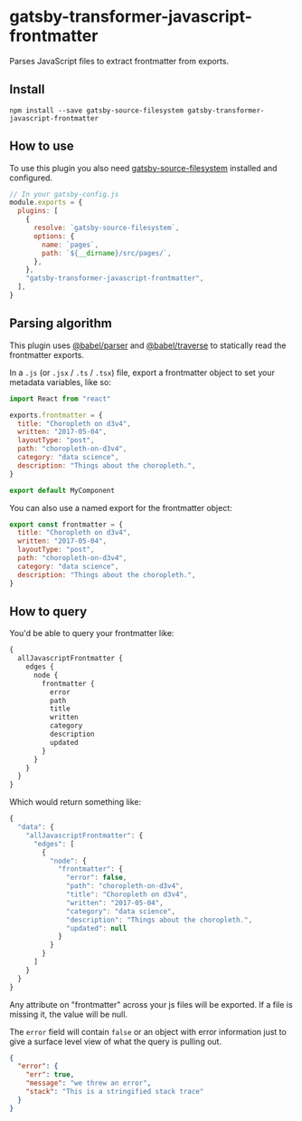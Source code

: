 # gatsby-transformer-javascript-frontmatter

Parses JavaScript files to extract frontmatter from exports.

## Install

`npm install --save gatsby-source-filesystem gatsby-transformer-javascript-frontmatter`

## How to use

To use this plugin you also need [gatsby-source-filesystem](https://github.com/gatsbyjs/gatsby/tree/master/packages/gatsby-source-filesystem) installed and configured.

```javascript
// In your gatsby-config.js
module.exports = {
  plugins: [
    {
      resolve: `gatsby-source-filesystem`,
      options: {
        name: `pages`,
        path: `${__dirname}/src/pages/`,
      },
    },
    "gatsby-transformer-javascript-frontmatter",
  ],
}
```

## Parsing algorithm

This plugin uses [@babel/parser](https://www.npmjs.com/package/@babel/parser) and [@babel/traverse](https://www.npmjs.com/package/@babel/traverse) to
statically read the frontmatter exports.

In a `.js` (or `.jsx` / `.ts` / `.tsx`) file, export a frontmatter object to set your metadata variables, like so:

```javascript
import React from "react"

exports.frontmatter = {
  title: "Choropleth on d3v4",
  written: "2017-05-04",
  layoutType: "post",
  path: "choropleth-on-d3v4",
  category: "data science",
  description: "Things about the choropleth.",
}

export default MyComponent
```

You can also use a named export for the frontmatter object:

```javascript
export const frontmatter = {
  title: "Choropleth on d3v4",
  written: "2017-05-04",
  layoutType: "post",
  path: "choropleth-on-d3v4",
  category: "data science",
  description: "Things about the choropleth.",
}
```

## How to query

You'd be able to query your frontmatter like:

```graphql
{
  allJavascriptFrontmatter {
    edges {
      node {
        frontmatter {
          error
          path
          title
          written
          category
          description
          updated
        }
      }
    }
  }
}
```

Which would return something like:

```javascript
{
  "data": {
    "allJavascriptFrontmatter": {
      "edges": [
        {
          "node": {
            "frontmatter": {
              "error": false,
              "path": "choropleth-on-d3v4",
              "title": "Choropleth on d3v4",
              "written": "2017-05-04",
              "category": "data science",
              "description": "Things about the choropleth.",
              "updated": null
            }
          }
        }
      ]
    }
  }
}
```

Any attribute on "frontmatter" across your js files will be exported. If a file is
missing it, the value will be null.

The `error` field will contain `false` or an object with error information just to
give a surface level view of what the query is pulling out.

```json
{
  "error": {
    "err": true,
    "message": "we threw an error",
    "stack": "This is a stringified stack trace"
  }
}
```
